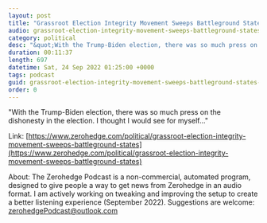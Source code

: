 ```yaml
---
layout: post
title: "Grassroot Election Integrity Movement Sweeps Battleground States"
audio: grassroot-election-integrity-movement-sweeps-battleground-states-0
category: political
desc: "&quot;With the Trump-Biden election, there was so much press on the dishonesty in the election. I thought I would see for myself...&quot;"
duration: 00:11:37
length: 697
datetime: Sat, 24 Sep 2022 01:25:00 +0000
tags: podcast
guid: grassroot-election-integrity-movement-sweeps-battleground-states-0
order: 0
---
```

&quot;With the Trump-Biden election, there was so much press on the dishonesty in the election. I thought I would see for myself...&quot;

Link: [https://www.zerohedge.com/political/grassroot-election-integrity-movement-sweeps-battleground-states](https://www.zerohedge.com/political/grassroot-election-integrity-movement-sweeps-battleground-states)

About: The Zerohedge Podcast is a non-commercial, automated program, designed to give people a way to get news from Zerohedge in an audio format.  I am actively working on tweaking and improving the setup to create a better listening experience (September 2022).  Suggestions are welcome: [zerohedgePodcast@outlook.com](mailto:zerohedgePodcast@outlook.com)